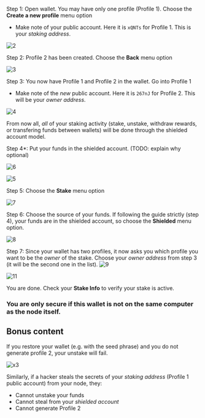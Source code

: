Step 1: Open wallet. You may have only one profile (Profile 1). Choose the **Create a new profile** menu option
- Make note of your public account. Here it is `xQNTs` for Profile 1. This is your *staking address*.
  
![2](https://github.com/user-attachments/assets/f1a1fc3e-499e-4402-8b1f-919e0f1a03f6)


Step 2: Profile 2 has been created. Choose the **Back** menu option

![3](https://github.com/user-attachments/assets/0be34826-c4c8-4864-a352-c2e573059d80)



Step 3: You now have Profile 1 and Profile 2 in the wallet. Go into Profile 1
- Make note of the *new* public account. Here it is `267nJ` for Profile 2. This will be your *owner address*.
  
![4](https://github.com/user-attachments/assets/24ec5900-0911-4161-ad84-c31dee8c05cb)



From now all, *all* of your staking activity (stake, unstake, withdraw rewards, or transfering funds between wallets) will be done through the shielded account model.



Step 4*: Put your funds in the shielded account. (TODO: explain why optional)

![6](https://github.com/user-attachments/assets/79ef5db1-cb22-4a54-a5d0-15e363a9e769)

![5](https://github.com/user-attachments/assets/f4992c65-ead8-4073-9ead-67ebfbb3a469)



Step 5: Choose the **Stake** menu option

![7](https://github.com/user-attachments/assets/3c1a5c9f-128d-42be-8d30-c8b6350ac079)



Step 6: Choose the source of your funds. If following the guide strictly (step 4), your funds are in the shielded account, so choose the **Shielded** menu option.

![8](https://github.com/user-attachments/assets/fb034ed5-4f23-4e65-b74c-99264fd3f1ba)



Step 7: Since your wallet has two profiles, it now asks you which profile you want to be the *owner* of the stake. Choose your *owner address* from step 3 (it will be the second one in the list).
![9](https://github.com/user-attachments/assets/27525813-a2ed-4964-9136-c01426e44206)

![11](https://github.com/user-attachments/assets/cf25fd89-ad61-41a1-b286-a15990427547)


You are done. Check your **Stake Info** to verify your stake is active.

### You are only secure if this wallet is not on the same computer as the node itself.


## Bonus content

If you restore your wallet (e.g. with the seed phrase) and you do not generate profile 2, your unstake will fail.

![x3](https://github.com/user-attachments/assets/8206e5de-02ec-4ff3-a3d7-eb19c61602be)

Similarly, if a hacker steals the secrets of your *staking address* (Profile 1 public account) from your node, they:
 - Cannot unstake your funds
 - Cannot steal from your *shielded account*
 - Cannot generate Profile 2
